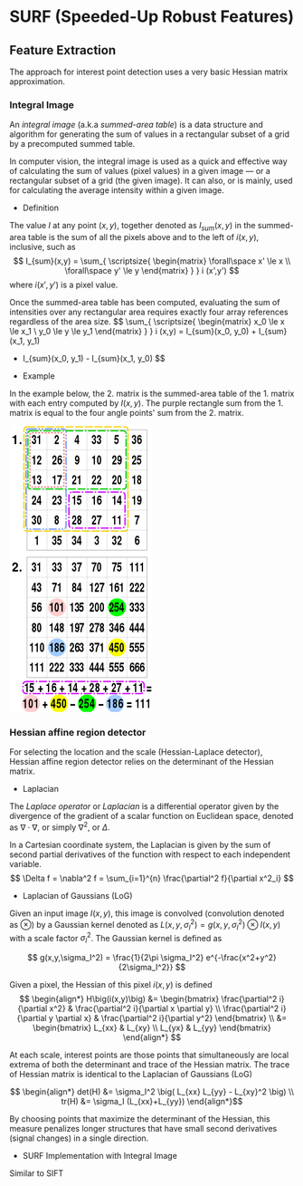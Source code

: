 # SURF (Speeded-Up Robust Features)

## Feature Extraction

The approach for interest point detection uses a very basic Hessian matrix approximation.

### Integral Image

An *integral image* (a.k.a *summed-area table*) is a data structure and algorithm for generating the sum of values in a rectangular subset of a grid by a precomputed summed table.

In computer vision, the integral image is used as a quick and effective way of calculating the sum of values (pixel values) in a given image — or a rectangular subset of a grid (the given image). It can also, or is mainly, used for calculating the average intensity within a given image.

* Definition

The value $I$ at any point $(x, y)$, together denoted as $I_{sum}(x,y)$ in the summed-area table is the sum of all the pixels above and to the left of $i(x, y)$, inclusive, such as
$$
I_{sum}(x,y) = 
\sum_{
    \scriptsize{
    \begin{matrix}
        \forall\space x' \le x \\
        \forall\space y' \le y
    \end{matrix}
    }
}
i (x',y')
$$
where $i(x',y')$ is a pixel value.

Once the summed-area table has been computed, evaluating the sum of intensities over any rectangular area requires exactly four array references regardless of the area size.
$$
\sum_{
    \scriptsize{
    \begin{matrix}
        x_0 \le x \le x_1 \\
        y_0 \le y \le y_1
    \end{matrix}
    }
} i (x,y) =
I_{sum}(x_0, y_0) + I_{sum}(x_1, y_1) 
- I_{sum}(x_0, y_1) - I_{sum}(x_1, y_0)
$$

* Example

In the example below, the $2.$ matrix is the summed-area table of the $1.$ matrix with each entry computed by $I(x,y)$.
The purple rectangle sum from the $1.$ matrix is equal to the four angle points' sum from the $2.$ matrix.

![integral_image](imgs/integral_image.png "integral_image")

### Hessian affine region detector

For selecting the location and the scale (Hessian-Laplace detector), Hessian affine region detector relies on the determinant of the Hessian matrix.

*  Laplacian

The *Laplace operator* or *Laplacian* is a differential operator given by the divergence of the gradient of a scalar function on Euclidean space, denoted as $\nabla \cdot \nabla$, or simply $\nabla^2$, or $\Delta$.

In a Cartesian coordinate system, the Laplacian is given by the sum of second partial derivatives of the function with respect to each independent variable.
$$
\Delta f = \nabla^2 f = 
\sum_{i=1}^{n} \frac{\partial^2 f}{\partial x^2_i}
$$

* Laplacian of Gaussians (LoG)

Given an input image $I(x,y)$, this image is convolved (convolution denoted as $\otimes$) by a Gaussian kernel denoted as $L({x}, {y}, \sigma_I^2)=g({x}, {y}, \sigma_I^2) \otimes I({x}, {y})$ with a scale factor $\sigma_I^2$. The Gaussian kernel is defined as

$$
g(x,y,\sigma_I^2) =
\frac{1}{2\pi \sigma_I^2}
e^{-\frac{x^2+y^2}{2\sigma_I^2}}
$$

Given a pixel, the Hessian of this pixel $i(x,y)$ is defined
$$
\begin{align*}
H\big(i(x,y)\big) &= 
\begin{bmatrix}
    \frac{\partial^2 i}{\partial x^2} & \frac{\partial^2 i}{\partial x \partial y} \\
    \frac{\partial^2 i}{\partial y \partial x} & \frac{\partial^2 i}{\partial y^2}
\end{bmatrix}
\\ &=
\begin{bmatrix}
    L_{xx} & L_{xy} \\
    L_{yx} & L_{yy}
\end{bmatrix}
\end{align*}
$$

At each scale, interest points are those points that simultaneously are local extrema of both the determinant and trace of the Hessian matrix. The trace of Hessian matrix is identical to the Laplacian of Gaussians (LoG)

$$
\begin{align*}
det(H) &= 
\sigma_I^2 \big(
    L_{xx} L_{yy} - L_{xy}^2
\big)
\\
tr(H) &=
\sigma_I (L_{xx}+L_{yy})
\end{align*}$$

By choosing points that maximize the determinant of the Hessian, this measure penalizes longer structures that have small second derivatives (signal changes) in a single direction.

* SURF Implementation with Integral Image

Similar to SIFT 